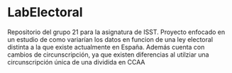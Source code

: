 # LabElectoral
Repositorio del grupo 21 para la asignatura de ISST.
Proyecto enfocado en un estudio de como variarían los datos en funcion de una ley electoral distinta a la que existe actualmente en España.
Además cuenta con cambios de circunscripción, ya que existen diferencias al utilziar una circunscripción única de una dividida en CCAA
